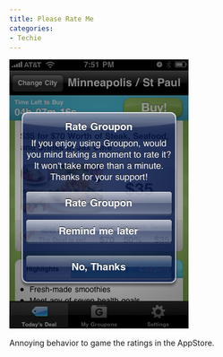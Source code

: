 ```yaml
---
title: Please Rate Me
categories:
- Techie
---
```


![](/assets/posts/2010/Please-Rate-Me.png)
  



Annoying behavior to game the ratings in the AppStore.
